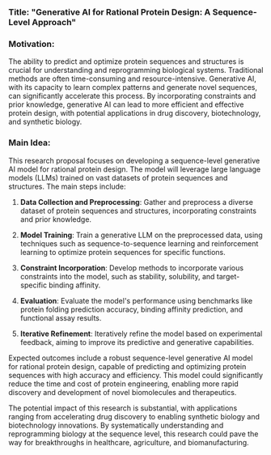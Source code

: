 ### Title: "Generative AI for Rational Protein Design: A Sequence-Level Approach"

### Motivation:
The ability to predict and optimize protein sequences and structures is crucial for understanding and reprogramming biological systems. Traditional methods are often time-consuming and resource-intensive. Generative AI, with its capacity to learn complex patterns and generate novel sequences, can significantly accelerate this process. By incorporating constraints and prior knowledge, generative AI can lead to more efficient and effective protein design, with potential applications in drug discovery, biotechnology, and synthetic biology.

### Main Idea:
This research proposal focuses on developing a sequence-level generative AI model for rational protein design. The model will leverage large language models (LLMs) trained on vast datasets of protein sequences and structures. The main steps include:

1. **Data Collection and Preprocessing**: Gather and preprocess a diverse dataset of protein sequences and structures, incorporating constraints and prior knowledge.

2. **Model Training**: Train a generative LLM on the preprocessed data, using techniques such as sequence-to-sequence learning and reinforcement learning to optimize protein sequences for specific functions.

3. **Constraint Incorporation**: Develop methods to incorporate various constraints into the model, such as stability, solubility, and target-specific binding affinity.

4. **Evaluation**: Evaluate the model's performance using benchmarks like protein folding prediction accuracy, binding affinity prediction, and functional assay results.

5. **Iterative Refinement**: Iteratively refine the model based on experimental feedback, aiming to improve its predictive and generative capabilities.

Expected outcomes include a robust sequence-level generative AI model for rational protein design, capable of predicting and optimizing protein sequences with high accuracy and efficiency. This model could significantly reduce the time and cost of protein engineering, enabling more rapid discovery and development of novel biomolecules and therapeutics.

The potential impact of this research is substantial, with applications ranging from accelerating drug discovery to enabling synthetic biology and biotechnology innovations. By systematically understanding and reprogramming biology at the sequence level, this research could pave the way for breakthroughs in healthcare, agriculture, and biomanufacturing.
